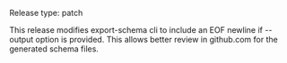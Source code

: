 Release type: patch

This release modifies export-schema cli to include an EOF newline if --output option is provided. This allows better review in github.com for the generated schema files.

